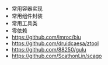 * 常用容器实现
* 常用组件封装
* 常用工具类
* 零依赖
* https://github.com/imroc/biu
* https://github.com/druidcaesa/ztool
* https://github.com/88250/gulu
* https://github.com/ScathonLin/scago